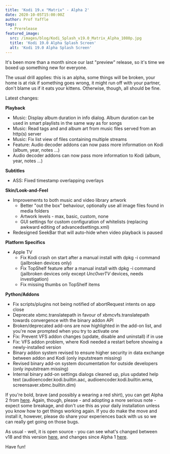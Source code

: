 ```yaml
---
title: 'Kodi 19.x "Matrix" - Alpha 2'
date: 2020-10-05T15:00:00Z
author: Prof Yaffle
tags:
  - Prerelease
featured_image:
  src: /images/blog/Kodi_Splash_v19.0_Matrix_Alpha_1080p.jpg
  title: 'Kodi 19.0 Alpha Splash Screen'
  alt: 'Kodi 19.0 Alpha Splash Screen'
---
```

It's been more than a month since our last "preview" release, so it's time we boxed up something new for everyone.

 The usual drill applies: this is an alpha, some things will be broken, your home is at risk if something goes wrong, it might run off with your partner, don't blame us if it eats your kittens. Otherwise, though, all should be fine.

 Latest changes:

 **Playback**

 
 * Music: Display album duration in info dialog. Album duration can be used in smart playlists in the same way as for songs
 * Music: Read tags and and album art from music files served from an http(s) server
 * Music: Fix list view of files containing multiple streams
 * Feature: Audio decoder addons can now pass more information on Kodi (album, year, notes ...) 
 * Audio decoder addons can now pass more information to Kodi (album, year, notes ...) 
 
 **Subtitles**

 
 * ASS: Fixed timestamp overlapping overlays
 
 **Skin/Look-and-Feel**

 
 * Improvements to both music and video library artwork 
	 + Better "out the box" behaviour, optionally use all image files found in media folders
	 + Artwork levels - max, basic, custom, none
	 + GUI settings for custom configuration of whitelists (replacing awkward editing of advancedsettings.xml) 
 * Redesigned SeekBar that will auto-hide when video playback is paused
 
 **Platform Specifics**

 
 * Apple TV 
	 + Fix Kodi crash on start after a manual install with dpkg -i command (jailbroken devices only)
	 + Fix TopShelf feature after a manual install with dpkg -i command (jailbroken devices only except *Unc0verTV* devices, needs investigation)
	 + Fix missing thumbs on TopShelf items 
 
 **Python/Addons**

 
 * Fix scripts/plugins not being notified of abortRequest intents on app close 
 * Deprecate xbmc.translatepath in favour of xbmcvfs.translatepath towards convergence with the binary addon API
 * Broken/deprecated add-ons are now highlighted in the add-on list, and you're now prompted when you try to activate one
 * Fix: Prevent VFS addon changes (update, disable and uninstall) if in use
 * Fix: VFS addon problem, where Kodi needed a restart before showing a newly-installed version
 * Binary addon system revised to ensure higher security in data exchange between addon and Kodi (only inputstream missing)
 * Revised binary add-on system documentation for outside developers (only inputstream missing)
 * Internal binary add-on settings dialogs cleaned up, plus updated help text (audioencoder.kodi.builtin.aac, audioencoder.kodi.builtin.wma, screensaver.xbmc.builtin.dim)
 
 If you're bold, brave (and possibly a wearing a red shirt), you can get Alpha 2 from [here](https://mirrors.kodi.tv/snapshots/). Again, though, please - and adopting a more serious note - expect some breakage, and don't use this as your daily installation unless you know how to get things working again. If you do make the move and install it, however, please do share your experiences back with us so we can really get going on those bugs.

 As usual - well, it is open source - you can see what's changed between v18 and this version [here](https://github.com/xbmc/xbmc/compare/Leia...19.0a2-Matrix), and changes since Alpha 1 [here](https://github.com/xbmc/xbmc/compare/19.0a1-Matrix...19.0a2-Matrix).

 Have fun!

 
